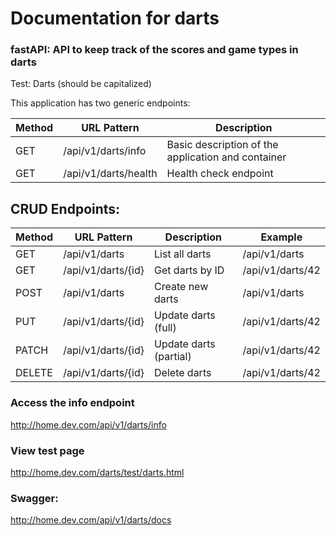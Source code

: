 # Documentation for darts
### fastAPI: API to keep track of the scores and game types in darts


Test: Darts (should be capitalized)


This application has two generic endpoints:

| Method | URL Pattern           | Description             |
|--------|-----------------------|--------------------|
| GET    | /api/v1/darts/info         | Basic description of the application and container     |
| GET    | /api/v1/darts/health    | Health check endpoint     |



## CRUD Endpoints:
| Method | URL Pattern           | Description             | Example             |
|--------|-----------------------|--------------------|---------------------|
| GET    | /api/v1/darts         | List all darts     | /api/v1/darts       |
| GET    | /api/v1/darts/{id}    | Get darts by ID     | /api/v1/darts/42    |
| POST   | /api/v1/darts         | Create new darts    | /api/v1/darts       |
| PUT    | /api/v1/darts/{id}    | Update darts (full) | /api/v1/darts/42    |
| PATCH  | /api/v1/darts/{id}    | Update darts (partial) | /api/v1/darts/42 |
| DELETE | /api/v1/darts/{id}    | Delete darts        | /api/v1/darts/42    |


### Access the info endpoint
http://home.dev.com/api/v1/darts/info

### View test page
http://home.dev.com/darts/test/darts.html

### Swagger:
http://home.dev.com/api/v1/darts/docs